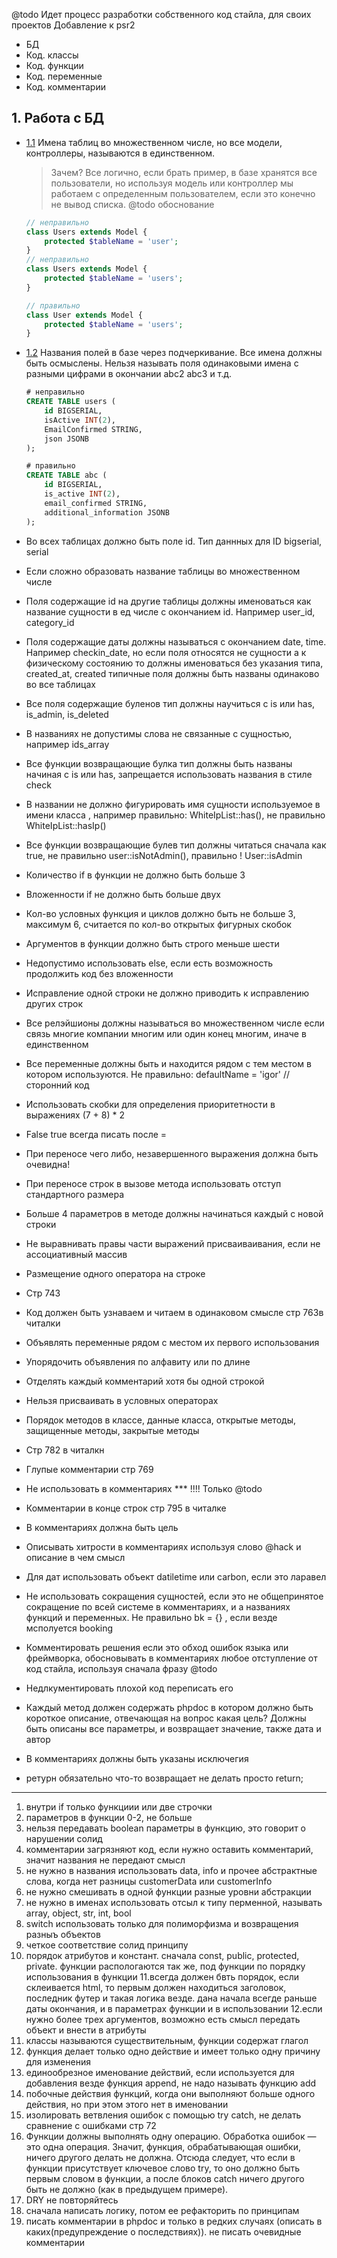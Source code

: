 @todo Идет процесс разработки собственного код стайла, для своих проектов
Добавление к psr2

- БД
- Код. классы
- Код. функции
- Код. переменные
- Код. комментарии

## 1. Работа с БД

<a name="tables-name"></a><a name="1.1"></a>
- [1.1](#tables-name) Имена таблиц во множественном числе, но все модели, контроллеры, называются в единственном. 
    > Зачем? Все логично, если брать пример, в базе хранятся все пользователи, но используя модель или контроллер мы работаем с определенным пользователем, если это конечно не вывод списка. @todo обоснование

    ```php
    // неправильно
    class Users extends Model {
        protected $tableName = 'user';
    }
    // неправильно
    class Users extends Model {
        protected $tableName = 'users';
    }

    // правильно
    class User extends Model {
        protected $tableName = 'users';
    }
    ```
   
   
   <a name="tables-columns-name"></a><a name="1.1"></a>
- [1.2](#tables-columns-name) Названия полей в базе через подчеркивание. Все имена должны быть осмыслены. Нельзя называть поля одинаковыми имена с разными цифрами в окончании abc2 abc3 и т.д.

    ```sql
    # неправильно
    CREATE TABLE users (
        id BIGSERIAL,
        isActive INT(2),
        EmailConfirmed STRING,
        json JSONB
    );

    # правильно
    CREATE TABLE abc (
        id BIGSERIAL,
        is_active INT(2),
        email_confirmed STRING,
        additional_information JSONB
    );
    ```
- Во всех таблицах должно быть поле id. Тип даннных для ID bigserial, serial


- Если сложно образовать название таблицы во множественном числе
- Поля содержащие id на другие таблицы должны именоваться как название сущности в ед числе с окончанием id. Например user_id, category_id
- Поля содержащие даты должны называться с окончанием date, time. Например checkin_date, но если поля относятся не сущности а к физическому состоянию то должны именоваться без указания типа, created_at, created типичные поля должны быть названы одинаково во все таблицах
- Все поля содержащие буленов тип должны научиться с is или has, is_admin, is_deleted
- В названиях не допустимы слова не связанные с сущностью, например ids_array
- Все функции возвращающие булка тип должны быть названы начиная с is или has, запрещается использовать названия в стиле check
- В названии не должно фигурировать имя сущности используемое в имени класса , например правильно: WhiteIpList::has(), не правильно WhiteIpList::hasIp()
- Все функции возвращающие булев тип должны читаться сначала как true, не правильно user::isNotAdmin(), правильно ! User::isAdmin
- Количество if в функции не должно быть больше 3
- Вложенности if не должно быть больше двух
- Кол-во условных функция и циклов должно быть не больше 3, максимум 6, считается по кол-во  открытых фигурных скобок
- Аргументов в функции должно быть строго меньше шести
- Недопустимо использовать else, если есть возможность продолжить код без вложенности
- Исправление одной строки не должно приводить к исправлению других строк
- Все релэйшионы должны называться во множественном числе если связь многие компании многим или один конец многим, иначе в единственном
- Все переменные должны быть и находится рядом с тем местом в котором используются. Не правильно:                              defaultName = 'igor'                                                  // сторонний код
- Использовать скобки для определения приоритетности в выражениях (7 + 8) * 2
- False true всегда писать после =
- При переносе чего либо, незавершенного выражения должна быть очевидна!
- При переносе строк в вызове метода использовать отступ стандартного размера
- Больше 4 параметров в методе должны начинаться каждый с новой строки
- Не выравнивать правы части выражений присваиваивания, если не ассоциативный массив
- Размещение одного оператора на строке
- Стр 743
- Код должен быть узнаваем и читаем в одинаковом смысле стр 763в читалки
- Объявлять переменные рядом с местом их первого использования
- Упорядочить объявления по алфавиту или по длине
- Отделять каждый комментарий хотя бы одной строкой
- Нельзя присваивать в условных операторах
- Порядок методов в классе, данные класса, открытые методы, защищенные методы, закрытые методы
- Стр 782 в читалкн
- Глупые комментарии стр 769
- Не использовать в комментариях *** !!!! Только @todo
- Комментарии в конце строк стр 795 в читалке
- В комментариях должна быть цель
- Описывать хитрости в комментариях используя слово @hack и описание в чем смысл
- Для дат использовать объект datiletime или carbon, если это ларавел
- Не использовать сокращения сущностей, если это не общепринятое сокращение по всей системе в комментариях,  и а названиях функций и переменных. Не правильно bk = {} , если везде мсполуется booking
- Комментировать решения если это обход ошибок языка или фреймворка, обосновывать в комментариях любое отступление от код стайла, используя сначала фразу @todo
- Недлкументировать плохой код переписать его
- Каждый метод должен содержать phpdoc в котором должно быть короткое описание, отвечающая на вопрос какая цель? Должны быть описаны все параметры, и возвращает значение, также дата и автор
- В комментариях должны быть указаны исключегия
- ретурн обязательно что-то возвращает не делать просто return;



---------------


1. внутри if только функциии или две строчки
2. параметров в функции 0-2, не больше
3. нельзя передавать boolean параметры в функцию, это говорит о нарушении солид
4. комментарии загрязняют код, если нужно оставить комментарий, значит названия не передают смысл
5. не нужно в названия использовать data, info и прочее абстрактные слова, когда нет разницы customerData или customerInfo
6. не нужно смешивать в одной функции разные уровни абстракции
7. не нужно в именах использовать отсыл к типу перменной, называть array, object, str, int, bool
8. switch использовать только для полиморфизма и возвращения разныъ объектов
9. четкое соответствие солид принципу
10. порядок атрибутов и констант. сначала const, public, protected, private. функции распологаются так же, под функции по порядку использования в функции
11.всегда должен бвть порядок, если склеивается html, то первым должен находиться заголовок, последник футер и такая логика везде. дана начала всегде раньше даты окончания, и в параметрах функции и в использовании
12.если нужно более трех аргументов, возможно есть смысл передать объект и внести в атрибуты
13. классы называются существительным, функции содержат глагол
14. функция делает только одно действие и имеет только одну причину для изменения
15. единообрезное именование действий, если используется для добавления везде функция append, не надо называть функцию add
16. побочные действия функций, когда они выполняют больше одного действия, но при этом этого нет в именовании
17. изолировать ветвления ошибок с помощью try catch, не делать сравнение с ошибками стр 72
18. Функции должны выполнять одну операцию. Обработка ошибок — это одна
операция. Значит, функция, обрабатывающая ошибки, ничего другого делать не
должна. Отсюда следует, что если в функции присутствует ключевое слово try,
то оно должно быть первым словом в функции, а после блоков catch
ничего другого быть не должно (как в предыдущем примере).
19. DRY не повторяйтесь
20. сначала написать логику, потом ее рефакторить по принципам
21. писать комментарии в phpdoc и только в редких случаях (описать в каких(предупреждение о последствиях)). не писать очевидные комментарии

